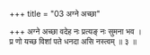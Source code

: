 +++
title = "03 अग्ने अच्छा"

+++
अग्ने अच्छा वदेह नः प्रत्यङ् नः सुमना भव ।  
प्र णो यच्छ विशां पते धनदा असि नस्त्वम् ॥ ३ ॥